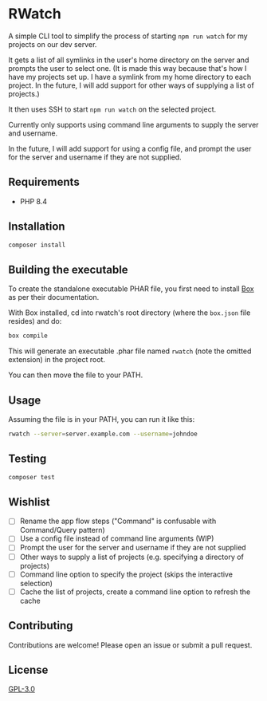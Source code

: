 # RWatch

A simple CLI tool to simplify the process of starting `npm run watch` for my projects on our dev server.

It gets a list of all symlinks in the user's home directory on the server and prompts the user to select one. (It is made this way because that's how I have my projects set up. I have a symlink from my home directory to each project. In the future, I will add support for other ways of supplying a list of projects.)

It then uses SSH to start `npm run watch` on the selected project.

Currently only supports using command line arguments to supply the server and username.

In the future, I will add support for using a config file, and prompt the user for the server and username if they are not supplied.

## Requirements

- PHP 8.4

## Installation

```bash
composer install
```

## Building the executable

To create the standalone executable PHAR file, you first need to install [Box](https://github.com/box-project/box/tree/main) as per their documentation.

With Box installed, cd into rwatch's root directory (where the `box.json` file resides) and do:

```bash
box compile
```

This will generate an executable .phar file named `rwatch` (note the omitted extension) in the project root.

You can then move the file to your PATH.

## Usage

Assuming the file is in your PATH, you can run it like this:

```bash
rwatch --server=server.example.com --username=johndoe
```

## Testing

```bash
composer test
```

## Wishlist

- [ ] Rename the app flow steps ("Command" is confusable with Command/Query pattern)
- [ ] Use a config file instead of command line arguments (WIP)
- [ ] Prompt the user for the server and username if they are not supplied
- [ ] Other ways to supply a list of projects (e.g. specifying a directory of projects)
- [ ] Command line option to specify the project (skips the interactive selection)
- [ ] Cache the list of projects, create a command line option to refresh the cache

## Contributing

Contributions are welcome! Please open an issue or submit a pull request.

## License

[GPL-3.0](https://choosealicense.com/licenses/gpl-3.0/)
